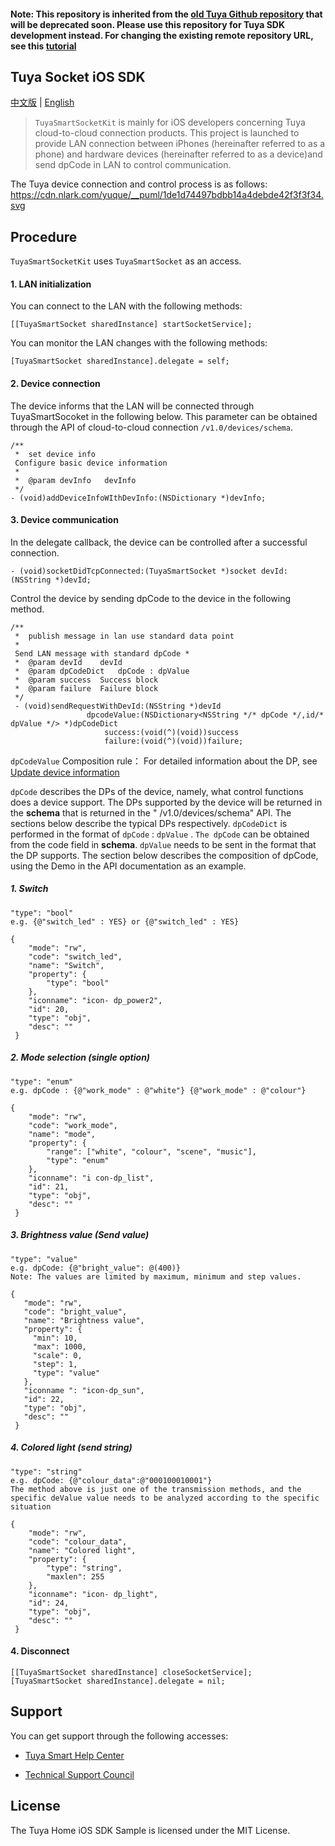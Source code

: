#### Note: This repository is inherited from the [old Tuya Github repository](https://github.com/TuyaInc/tuyasmart_socket_ios_sdk) that will be deprecated soon. Please use this repository for Tuya SDK development instead. For changing the existing remote repository URL, see this [tutorial](https://docs.github.com/en/github/using-git/changing-a-remotes-url)

## Tuya Socket iOS SDK

[中文版](README_cn.md) | [English](README.md)

> `TuyaSmartSocketKit` is mainly for iOS developers concerning Tuya cloud-to-cloud connection products. This project is launched to provide LAN connection between iPhones (hereinafter referred to as a phone) and hardware devices (hereinafter referred to as a device)and send dpCode in LAN to control communication.

The Tuya device connection and control process is as follows: https://cdn.nlark.com/yuque/__puml/1de1d74497bdbb14a4debde42f3f3f34.svg

## Procedure
`TuyaSmartSocketKit` uses `TuyaSmartSocket` as an access.

#### 1. LAN initialization

You can connect to the LAN with the following methods:
```
[[TuyaSmartSocket sharedInstance] startSocketService];
```

You can monitor the LAN changes with the following methods:
```
[TuyaSmartSocket sharedInstance].delegate = self;
```

#### 2. Device connection
The device informs that the LAN will be connected through TuyaSmartSocoket in the following below. This parameter can be obtained through the API of cloud-to-cloud connection `/v1.0/devices/schema`.
```
/**
 *  set device info
 Configure basic device information 
 *
 *  @param devInfo   devInfo
 */
- (void)addDeviceInfoWIthDevInfo:(NSDictionary *)devInfo;
```

#### 3. Device communication
In the delegate callback, the device can be controlled after a successful connection.
```
- (void)socketDidTcpConnected:(TuyaSmartSocket *)socket devId:(NSString *)devId;
```

Control the device by sending dpCode to the device in the following method.
```
/**
 *  publish message in lan use standard data point
 *
 Send LAN message with standard dpCode *
 *  @param devId    devId
 *  @param dpCodeDict   dpCode : dpValue
 *  @param success  Success block
 *  @param failure  Failure block
 */
 - (void)sendRequestWithDevId:(NSString *)devId
                 dpcodeValue:(NSDictionary<NSString */* dpCode */,id/* dpValue */> *)dpCodeDict
                     success:(void(^)(void))success
                     failure:(void(^)(void))failure;
```

`dpCodeValue` Composition rule： For detailed information about the DP, see [Update device information](https://tuyainc.github.io/tuyasmart_home_ios_sdk_doc/en/resource/Device.html#device-management)

`dpCode` describes the DPs of the device, namely, what control functions does a device support. The DPs supported by the device will be returned in the **schema** that is returned in the " /v1.0/devices/schema" API. The sections below describe the typical DPs respectively. 
`dpCodeDict` is performed in the format of `dpCode` : `dpValue` . `The dpCode` can be obtained from the code field in **schema**. `dpValue` needs to be sent in the format that the DP supports. The section below describes the composition of dpCode, using the Demo in the API documentation as an example.
##### 1. Switch
    "type": "bool"
    e.g. {@"switch_led" : YES} or {@"switch_led" : YES}
```
{
    "mode": "rw",
    "code": "switch_led",
    "name": "Switch",
    "property": {
        "type": "bool"
    },
    "iconname": "icon- dp_power2",
    "id": 20,
    "type": "obj",
    "desc": ""
 }
```
##### 2. Mode selection (single option)

    "type": "enum"
    e.g. dpCode : {@"work_mode" : @"white"} {@"work_mode" : @"colour"}
```
{
    "mode": "rw",
    "code": "work_mode",
    "name": "mode",
    "property": {
        "range": ["white", "colour", "scene", "music"],
        "type": "enum"
    },
    "iconname": "i con-dp_list",
    "id": 21,
    "type": "obj",
    "desc": ""
 }
```

##### 3. Brightness value (Send value)
    "type": "value"
    e.g. dpCode: {@"bright_value": @(400)}
    Note: The values are limited by maximum, minimum and step values.
```
{
   "mode": "rw",
   "code": "bright_value",
   "name": "Brightness value",
   "property": {
     "min": 10,
     "max": 1000,
     "scale": 0,
     "step": 1,
     "type": "value"
   },
   "iconname ": "icon-dp_sun",
   "id": 22,
   "type": "obj",
   "desc": ""
 }
 ```
##### 4. Colored light (send string)
    "type": "string"
    e.g. dpCode: {@"colour_data":@"000100010001"}
    The method above is just one of the transmission methods, and the specific deValue value needs to be analyzed according to the specific situation
```
{
    "mode": "rw",
    "code": "colour_data",
    "name": "Colored light",
    "property": {
        "type": "string",
        "maxlen": 255
    },
    "iconname": "icon- dp_light",
    "id": 24,
    "type": "obj",
    "desc": ""
 }
```
#### 4. Disconnect
```
[[TuyaSmartSocket sharedInstance] closeSocketService];
[TuyaSmartSocket sharedInstance].delegate = nil;
```
## Support

You can get support through the following accesses:

* [Tuya Smart Help Center](https://support.tuya.com/en/help)

* [Technical Support Council](https://iot.tuya.com/council/) 

## License

The Tuya Home iOS SDK Sample is licensed under the MIT License.
